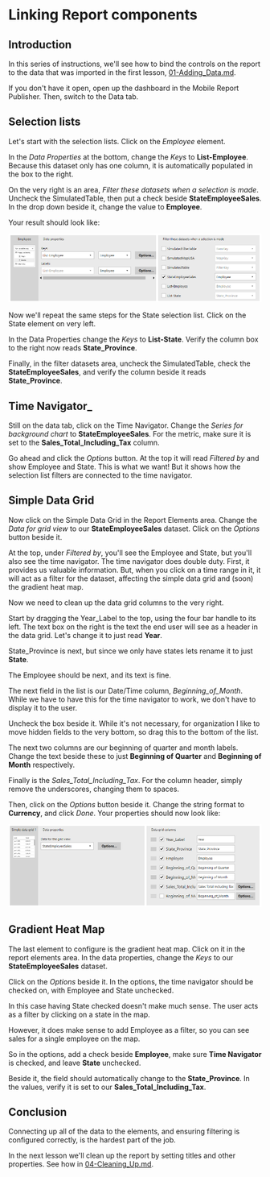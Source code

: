 # Linking Report components

## Introduction

In this series of instructions, we'll see how to bind the controls on the report to the data that was imported in the first lesson, [01-Adding_Data.md](01-Adding_Data.md).

If you don't have it open, open up the dashboard in the Mobile Report Publisher. Then, switch to the Data tab.

## Selection lists

Let's start with the selection lists. Click on the _Employee_ element.

In the _Data Properties_ at the bottom, change the _Keys_ to **List-Employee**. Because this dataset only has one column, it is automatically populated in the box to the right.

On the very right is an area, _Filter these datasets when a selection is made_. Uncheck the SimulatedTable, then put a check beside **StateEmployeeSales**. In the drop down beside it, change the value to **Employee**.

Your result should look like:

![Employee Selection List Properties](./../images/sales-by-state-employee-003.png)

Now we'll repeat the same steps for the State selection list. Click on the State element on very left.

In the Data Properties change the _Keys_ to **List-State**. Verify the column box to the right now reads **State_Province**.

Finally, in the filter datasets area, uncheck the SimulatedTable, check the **StateEmployeeSales**, and verify the column beside it reads **State_Province**.

## Time Navigator_

Still on the data tab, click on the Time Navigator. Change the _Series for background chart_ to **StateEmployeeSales**. For the metric, make sure it is set to the **Sales_Total_Including_Tax** column.

Go ahead and click the _Options_ button. At the top it will read _Filtered by_ and show Employee and State. This is what we want! But it shows how the selection list filters are connected to the time navigator.

## Simple Data Grid

Now click on the Simple Data Grid in the Report Elements area. Change the _Data for grid view_ to our **StateEmployeeSales** dataset. Click on the _Options_ button beside it.

At the top, under _Filtered by_, you'll see the Employee and State, but you'll also see the time navigator. The time navigator does double duty. First, it provides us valuable information. But, when you click on a time range in it, it will act as a filter for the dataset, affecting the simple data grid and (soon) the gradient heat map.

Now we need to clean up the data grid columns to the very right.

Start by dragging the Year_Label to the top, using the four bar handle to its left. The text box on the right is the text the end user will see as a header in the data grid. Let's change it to just read **Year**.

State_Province is next, but since we only have states lets rename it to just **State**.

The Employee should be next, and its text is fine.

The next field in the list is our Date/Time column, _Beginning_of_Month_. While we have to have this for the time navigator to work, we don't have to display it to the user.

Uncheck the box beside it. While it's not necessary, for organization I like to move hidden fields to the very bottom, so drag this to the bottom of the list.

The next two columns are our beginning of quarter and month labels. Change the text beside these to just **Beginning of Quarter** and **Beginning of Month** respectively.

Finally is the _Sales_Total_Including_Tax_. For the column header, simply remove the underscores, changing them to spaces.

Then, click on the _Options_ button beside it. Change the string format to **Currency**, and click _Done_. Your properties should now look like:

![Simple Data Grid Properties](./../images/sales-by-state-employee-005.png)

## Gradient Heat Map

The last element to configure is the gradient heat map. Click on it in the report elements area. In the data properties, change the _Keys_ to our **StateEmployeeSales** dataset.

Click on the _Options_ beside it. In the options, the time navigator should be checked on, with Employee and State unchecked.

In this case having State checked doesn't make much sense. The user acts as a filter by clicking on a state in the map.

However, it does make sense to add Employee as a filter, so you can see sales for a single employee on the map.

So in the options, add a check beside **Employee**, make sure **Time Navigator** is checked, and leave **State** unchecked.

Beside it, the field should automatically change to the **State_Province**. In the values, verify it is set to our **Sales_Total_Including_Tax**.

## Conclusion

Connecting up all of the data to the elements, and ensuring filtering is configured correctly, is the hardest part of the job.

In the next lesson we'll clean up the report by setting titles and other properties. See how in [04-Cleaning_Up.md](04-Cleaning_Up.md).
